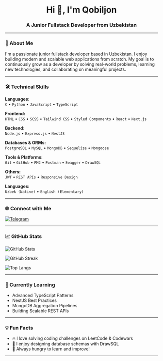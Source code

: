 <h1 align="center">Hi 👋, I'm Qobiljon</h1>
<h3 align="center">A Junior Fullstack Developer from Uzbekistan</h3>

---

### 🚀 About Me

I'm a passionate junior fullstack developer based in Uzbekistan. I enjoy building modern and scalable web applications from scratch. My goal is to continuously grow as a developer by solving real-world problems, learning new technologies, and collaborating on meaningful projects.

---

### 🛠️ Technical Skills

**Languages:**  
`C` • `Python` • `JavaScript` • `TypeScript`

**Frontend:**  
`HTML` • `CSS` • `SCSS` • `Tailwind CSS` • `Styled Components` • `React` • `Next.js`

**Backend:**  
`Node.js` • `Express.js` • `NestJS`

**Databases & ORMs:**  
`PostgreSQL` • `MySQL` • `MongoDB` • `Sequelize` • `Mongoose`

**Tools & Platforms:**  
`Git` • `GitHub` • `PM2` • `Postman` • `Swagger` • `DrawSQL`

**Others:**  
`JWT` • `REST APIs` • `Responsive Design`

**Languages:**  
`Uzbek (Native)` • `English (Elementary)`

---

### 🌐 Connect with Me

[![Telegram](https://img.shields.io/badge/Telegram-Contact-blue?style=for-the-badge&logo=telegram)](https://t.me/Webdevelopperuz)

---

### 📈 GitHub Stats

![GitHub Stats](https://github-readme-stats.vercel.app/api?username=QobiljonDeveloper&show_icons=true&theme=tokyonight&hide=prs)

![GitHub Streak](https://github-readme-streak-stats.herokuapp.com?user=QobiljonDeveloper&theme=tokyonight&date_format=M%20j%5B%2C%20Y%5D)

![Top Langs](https://github-readme-stats.vercel.app/api/top-langs/?username=QobiljonDeveloper&layout=compact&theme=tokyonight)

---

### 🧠 Currently Learning

- Advanced TypeScript Patterns  
- NestJS Best Practices  
- MongoDB Aggregation Pipelines  
- Building Scalable REST APIs

---

### 💡 Fun Facts

- 🔥 I love solving coding challenges on LeetCode & Codewars  
- 🧩 I enjoy designing database schemas with DrawSQL  
- 🌱 Always hungry to learn and improve!

---


